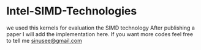 # Intel-SIMD-Technologies
we used this kernels for evaluation the SIMD technology
After publishing a paper I will add the implementation here.
If you want more codes feel free to tell me sinusee@gmail.com
